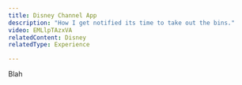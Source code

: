 ```yaml
---
title: Disney Channel App
description: "How I get notified its time to take out the bins."
video: EMLlpTAzxVA
relatedContent: Disney
relatedType: Experience

---
```

Blah